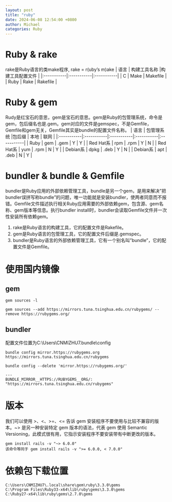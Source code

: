 ```yaml
---
layout: post
title: "ruby"
date: 2024-06-08 12:54:00 +0800
author: Michael
categories: Ruby
---
```


# Ruby & rake
rake是Ruby语言的类make程序, rake = r(uby’s m)ake
| 语言 | 构建工具名称 |构建工具配置文件 |
|:-----------|:-----------|:-----------|
| C | Make | Makefile |
| Ruby | Rake | Rakefile |

# Ruby & gem
Rudy是红宝石的意思，gem是宝石的意思。gem是Ruby的包管理系统，命令是gem，包后缀名也是.gem。gem对应的文件是gemspec，不是Gemfile，Gemfile和gem无关，Gemfile其实是bundle的配置文件名称。
| 语言 | 包管理系统 |包后缀 | 本地 | 联网 |
|:-----------|:-----------|:-----------|:-----------|:-----------|
| Ruby | gem | .gem | Y | Y |
| Red Hat系 | rpm | .rpm | Y | N |
| Red Hat系 | yum | .rpm | N | Y |
| Debian系 | dpkg | .deb | Y | N |
| Debian系 | apt | .deb | N | Y |

# bundler & bundle & Gemfile
bundler是Ruby应用的外部依赖管理工具，bundle是另一个gem，是用来解决”把bundler误拼写称bundle”的问题，唯一功能就是安装bundler，使两者同意而不报错。Gemfile文件描述执行相关Ruby应用需要的外部依赖gem，包含源、gem名称、gem版本等信息。执行bundler install时，bundler会读取Gemfile文件并一次性安装所有依赖gem。

1. rake是Ruby语言的构建工具，它的配置文件是Rakefile。
2. gem是Ruby语言的包管理工具，它的配置文件后缀是.gemspec。
3. bundler是Ruby语言的外部依赖管理工具，它有一个别名叫”bundle”，它的配置文件是Gemfile。

# 使用国内镜像
## gem
    gem sources -l

    gem sources --add https://mirrors.tuna.tsinghua.edu.cn/rubygems/ --remove https://rubygems.org/

## bundler
配置文件位置为C:\Users\CNMIZHU7\.bundle\config

    bundle config mirror.https://rubygems.org https://mirrors.tuna.tsinghua.edu.cn/rubygems

    bundle config --delete 'mirror.https://rubygems.org/'

    ---
    BUNDLE_MIRROR__HTTPS://RUBYGEMS__ORG/: "https://mirrors.tuna.tsinghua.edu.cn/rubygems"

# 版本
我们可以使用 >、<、>=、<= 告诉 gem 安装程序不要使用与比较不兼容的版本。~> 是另一种安装特定 gem 版本的语法，代表 gem 使用 Semantic Versioning，此模式很有用，它指示安装程序不要安装带有中断更改的版本。

    gem install rails -v "~> 6.0.0"
    该命令等同于 gem install rails -v ">= 6.0.0, < 7.0.0"

# 依赖包下载位置
    C:\Users\CNMIZHU7\.local\share\gem\ruby\3.3.0\gems
    C:\Program Files\Ruby33-x64\lib\ruby\gems\3.3.0\gems        
    C:\Ruby27-x64\lib\ruby\gems\2.7.0\gems